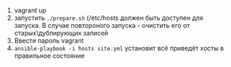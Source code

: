 1. vagrant up
2. запустить `./prepare.sh` (/etc/hosts должен быть доступен для запуска. В случае повтороного запуска - очистить его от старых\дублирующих записей
3. Ввести пароль vagrant 
4. `ansible-playbook -i hosts site.yml`  установит всё  приведёт хосты в правильное состояние